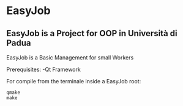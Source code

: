 # EasyJob
## EasyJob is a Project for OOP in Università di Padua
EasyJob is a Basic Management for small Workers

Prerequisites:
  -Qt Framework
  
  
For compile from the terminale inside a EasyJob root:
```
qmake
make
```

